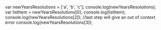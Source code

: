 var newYearsResolutions = ['a', 'b', 'c'];
console.log(newYearsResolutions);
var listItem = newYearsResolutions[0];
console.log(listItem);
console.log(newYearsResolutions[2]);
//last step will give an out of context error
console.log(newYearsResolutions[3]);